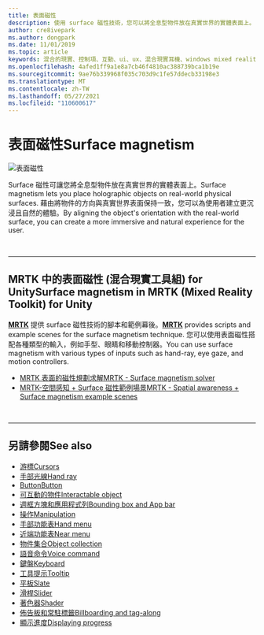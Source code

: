 ```yaml
---
title: 表面磁性
description: 使用 surface 磁性技術，您可以將全息型物件放在真實世界的實體表面上。
author: cre8ivepark
ms.author: dongpark
ms.date: 11/01/2019
ms.topic: article
keywords: 混合的現實、控制項、互動、ui、ux、混合現實耳機、windows mixed reality 耳機、虛擬實境耳機、HoloLens、MRTK、混合現實工具組、表面磁性
ms.openlocfilehash: 4afed1ff9a1e8a7cb46f4810ac388739bca1b19e
ms.sourcegitcommit: 9ae76b339968f035c703d9c1fe57ddecb33198e3
ms.translationtype: MT
ms.contentlocale: zh-TW
ms.lasthandoff: 05/27/2021
ms.locfileid: "110600617"
---
```

# <a name="surface-magnetism"></a><span data-ttu-id="4f2d7-104">表面磁性</span><span class="sxs-lookup"><span data-stu-id="4f2d7-104">Surface magnetism</span></span>

![表面磁性](images/MRTK_SurfaceMagnetism.gif)

<span data-ttu-id="4f2d7-106">Surface 磁性可讓您將全息型物件放在真實世界的實體表面上。</span><span class="sxs-lookup"><span data-stu-id="4f2d7-106">Surface magnetism lets you place holographic objects on real-world physical surfaces.</span></span> <span data-ttu-id="4f2d7-107">藉由將物件的方向與真實世界表面保持一致，您可以為使用者建立更沉浸且自然的體驗。</span><span class="sxs-lookup"><span data-stu-id="4f2d7-107">By aligning the object's orientation with the real-world surface, you can create a more immersive and natural experience for the user.</span></span>

<br>

---

## <a name="surface-magnetism-in-mrtk-mixed-reality-toolkit-for-unity"></a><span data-ttu-id="4f2d7-108">MRTK 中的表面磁性 (混合現實工具組) for Unity</span><span class="sxs-lookup"><span data-stu-id="4f2d7-108">Surface magnetism in MRTK (Mixed Reality Toolkit) for Unity</span></span>

<span data-ttu-id="4f2d7-109">**[MRTK](https://github.com/Microsoft/MixedRealityToolkit-Unity)** 提供 surface 磁性技術的腳本和範例幕後。</span><span class="sxs-lookup"><span data-stu-id="4f2d7-109">**[MRTK](https://github.com/Microsoft/MixedRealityToolkit-Unity)** provides scripts and example scenes for the surface magnetism technique.</span></span> <span data-ttu-id="4f2d7-110">您可以使用表面磁性搭配各種類型的輸入，例如手型、眼睛和移動控制器。</span><span class="sxs-lookup"><span data-stu-id="4f2d7-110">You can use surface magnetism with various types of inputs such as hand-ray, eye gaze, and motion controllers.</span></span>

* [<span data-ttu-id="4f2d7-111">MRTK 表面的磁性規劃求解</span><span class="sxs-lookup"><span data-stu-id="4f2d7-111">MRTK - Surface magnetism solver</span></span>](/windows/mixed-reality/mrtk-unity/features/ux-building-blocks/solvers/solver#surfacemagnetism)
* [<span data-ttu-id="4f2d7-112">MRTK-空間感知 + Surface 磁性範例場景</span><span class="sxs-lookup"><span data-stu-id="4f2d7-112">MRTK - Spatial awareness + Surface magnetism example scenes</span></span>](https://github.com/microsoft/MixedRealityToolkit-Unity/blob/main/Assets/MRTK/Examples/Demos/Solvers/Scenes/SurfaceMagnetismSpatialAwarenessExample.unity)

<br>

---

## <a name="see-also"></a><span data-ttu-id="4f2d7-113">另請參閱</span><span class="sxs-lookup"><span data-stu-id="4f2d7-113">See also</span></span>

* [<span data-ttu-id="4f2d7-114">游標</span><span class="sxs-lookup"><span data-stu-id="4f2d7-114">Cursors</span></span>](cursors.md)
* [<span data-ttu-id="4f2d7-115">手部光線</span><span class="sxs-lookup"><span data-stu-id="4f2d7-115">Hand ray</span></span>](point-and-commit.md)
* [<span data-ttu-id="4f2d7-116">Button</span><span class="sxs-lookup"><span data-stu-id="4f2d7-116">Button</span></span>](button.md)
* [<span data-ttu-id="4f2d7-117">可互動的物件</span><span class="sxs-lookup"><span data-stu-id="4f2d7-117">Interactable object</span></span>](interactable-object.md)
* [<span data-ttu-id="4f2d7-118">週框方塊和應用程式列</span><span class="sxs-lookup"><span data-stu-id="4f2d7-118">Bounding box and App bar</span></span>](app-bar-and-bounding-box.md)
* [<span data-ttu-id="4f2d7-119">操作</span><span class="sxs-lookup"><span data-stu-id="4f2d7-119">Manipulation</span></span>](direct-manipulation.md)
* [<span data-ttu-id="4f2d7-120">手部功能表</span><span class="sxs-lookup"><span data-stu-id="4f2d7-120">Hand menu</span></span>](hand-menu.md)
* [<span data-ttu-id="4f2d7-121">近端功能表</span><span class="sxs-lookup"><span data-stu-id="4f2d7-121">Near menu</span></span>](near-menu.md)
* [<span data-ttu-id="4f2d7-122">物件集合</span><span class="sxs-lookup"><span data-stu-id="4f2d7-122">Object collection</span></span>](object-collection.md)
* [<span data-ttu-id="4f2d7-123">語音命令</span><span class="sxs-lookup"><span data-stu-id="4f2d7-123">Voice command</span></span>](voice-input.md)
* [<span data-ttu-id="4f2d7-124">鍵盤</span><span class="sxs-lookup"><span data-stu-id="4f2d7-124">Keyboard</span></span>](keyboard.md)
* [<span data-ttu-id="4f2d7-125">工具提示</span><span class="sxs-lookup"><span data-stu-id="4f2d7-125">Tooltip</span></span>](tooltip.md)
* [<span data-ttu-id="4f2d7-126">平板</span><span class="sxs-lookup"><span data-stu-id="4f2d7-126">Slate</span></span>](slate.md)
* [<span data-ttu-id="4f2d7-127">滑桿</span><span class="sxs-lookup"><span data-stu-id="4f2d7-127">Slider</span></span>](slider.md)
* [<span data-ttu-id="4f2d7-128">著色器</span><span class="sxs-lookup"><span data-stu-id="4f2d7-128">Shader</span></span>](shader.md)
* [<span data-ttu-id="4f2d7-129">佈告板和常駐標籤</span><span class="sxs-lookup"><span data-stu-id="4f2d7-129">Billboarding and tag-along</span></span>](billboarding-and-tag-along.md)
* [<span data-ttu-id="4f2d7-130">顯示進度</span><span class="sxs-lookup"><span data-stu-id="4f2d7-130">Displaying progress</span></span>](progress.md)